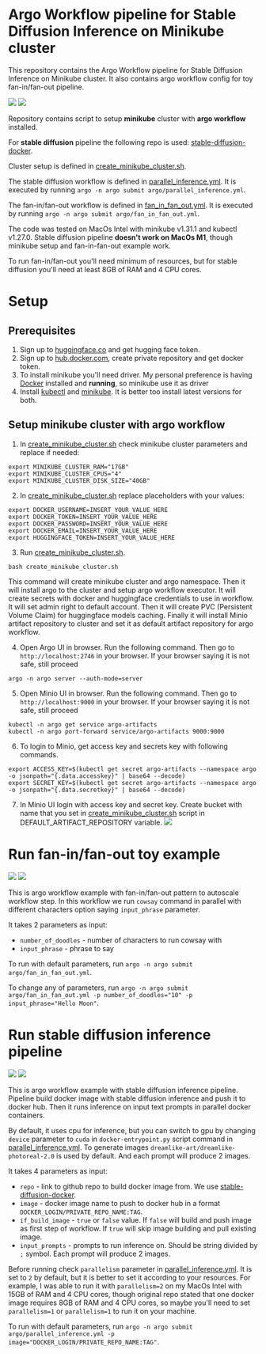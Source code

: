 # Argo Workflow pipeline for Stable Diffusion Inference on Minikube cluster

This repository contains the Argo Workflow pipeline for 
Stable Diffusion Inference on Minikube cluster. It also contains argo workflow config for toy fan-in/fan-out pipeline.

![](img/argo-workflow-stable-diffusion-schema.png)
![](img/stable-diffusion-tank.png)

Repository contains script to setup **minikube** cluster with **argo workflow** installed.

For **stable diffusion** pipeline the following repo is used: [stable-diffusion-docker](https://github.com/fboulnois/stable-diffusion-docker).

Cluster setup is defined in [create_minikube_cluster.sh](reate_minikube_cluster.sh).

The stable diffusion workflow is defined in [parallel_inference.yml](argo/parallel_inference.yml). 
It is executed by running `argo -n argo submit argo/parallel_inference.yml`. 

The fan-in/fan-out workflow is defined in [fan_in_fan_out.yml](argo/fan_in_fan_out.yml). 
It is executed by running `argo -n argo submit argo/fan_in_fan_out.yml`.

The code was tested on MacOs Intel with minikube v1.31.1 and kubectl v1.27.0.
Stable diffusion pipeline **doesn't work on MacOs M1**, though minikube setup and fan-in-fan-out example work.

To run fan-in/fan-out you'll need minimum of resources, but for stable diffusion you'll need at least 8GB of RAM and 4 CPU cores.

# Setup

## Prerequisites

1. Sign up to [huggingface.co](https://huggingface.co/) and get hugging face token.
2. Sign up to [hub.docker.com](https://hub.docker.com/), create private repository and get docker token.
3. To install minikube you'll need driver. My personal preference is having [Docker](https://www.docker.com/) installed and **running**, so minikube use it as driver
4. Install [kubectl](https://kubernetes.io/docs/tasks/tools/install-kubectl/) and [minikube](https://minikube.sigs.k8s.io/docs/start/). It is better too install latest versions for both.

## Setup minikube cluster with argo workflow

1. In [create_minikube_cluster.sh](create_minikube_cluster.sh) check minikube cluster parameters and replace if needed:
```
export MINIKUBE_CLUSTER_RAM="17GB"
export MINIKUBE_CLUSTER_CPUS="4"
export MINIKUBE_CLUSTER_DISK_SIZE="40GB"
```
2. In [create_minikube_cluster.sh](create_minikube_cluster.sh) replace placeholders with your values:
```
export DOCKER_USERNAME=INSERT_YOUR_VALUE_HERE
export DOCKER_TOKEN=INSERT_YOUR_VALUE_HERE
export DOCKER_PASSWORD=INSERT_YOUR_VALUE_HERE
export DOCKER_EMAIL=INSERT_YOUR_VALUE_HERE
export HUGGINGFACE_TOKEN=INSERT_YOUR_VALUE_HERE
```
3. Run [create_minikube_cluster.sh](create_minikube_cluster.sh). 
```
bash create_minikube_cluster.sh
```

This command will create minikube cluster and argo namespace. 
Then it will install argo to the cluster and setup argo workflow executor. 
It will create secrets with docker and huggingface credentials to use in workflow.
It will set admin right to default account. Then it will create PVC (Persistent Volume Claim) for huggingface models caching.
Finally it will install Minio artifact repository to cluster and set it as default artifact repository for argo workflow.

4. Open Argo UI in browser. Run the following command. Then go to `http://localhost:2746` in your browser. If your browser saying it is not safe, still proceed
```
argo -n argo server --auth-mode=server
```
5. Open Minio UI in browser. Run the following command. Then go to `http://localhost:9000` in your browser. If your browser saying it is not safe, still proceed
```
kubectl -n argo get service argo-artifacts 
kubectl -n argo port-forward service/argo-artifacts 9000:9000
```
6. To login to Minio, get access key and secrets key with following commands.
```
export ACCESS_KEY=$(kubectl get secret argo-artifacts --namespace argo -o jsonpath="{.data.accesskey}" | base64 --decode)
export SECRET_KEY=$(kubectl get secret argo-artifacts --namespace argo -o jsonpath="{.data.secretkey}" | base64 --decode)
```
7. In Minio UI login with access key and secret key. Create bucket with name that you set in [create_minikube_cluster.sh](create_minikube_cluster.sh) script in DEFAULT_ARTIFACT_REPOSITORY variable.
![](img/minio-interface.png)

# Run fan-in/fan-out toy example

![](img/argo-fan-in-fan-out.png)
![](img/fan-in-fan-out-output.png)

This is argo workflow example with fan-in/fan-out pattern to autoscale workflow step.
In this workflow we run `cowsay` command in parallel with different characters option saying `input_phrase` parameter. 

It takes 2 parameters as input:
- `number_of_doodles` - number of characters to run cowsay with
- `input_phrase` - phrase to say

To run with default parameters, run `argo -n argo submit argo/fan_in_fan_out.yml`.

To change any of parameters, run `argo -n argo submit argo/fan_in_fan_out.yml -p number_of_doodles="10" -p input_phrase="Hello Moon"`.

# Run stable diffusion inference pipeline

![](img/argo-stable-diffusion-pipeline.png)
![](img/stable-diffusion-cars.png)

This is argo workflow example with stable diffusion inference pipeline. Pipeline build docker image with stable diffusion inference and push it to docker hub.
Then it runs inference on input text prompts in parallel docker containers.

By default, it uses cpu for inference, but you can switch to gpu by changing `device` parameter to `cuda` in 
`docker-entrypoint.py` script command in [parallel_inference.yml](argo/parallel_inference.yml).
To generate images `dreamlike-art/dreamlike-photoreal-2.0` is used by default. And each prompt will produce 2 images.

It takes 4 parameters as input:
- `repo` - link to github repo to build docker image from. We use [stable-diffusion-docker](https://github.com/fboulnois/stable-diffusion-docker).
- `image` - docker image name to push to docker hub in a format `DOCKER_LOGIN/PRIVATE_REPO_NAME:TAG`.
- `if_build_image` - `true` or `false` value. If `false` will build and push image as first step of workflow. If `true` will skip image building and pull existing image.
- `input_prompts` - prompts to run inference on. Should be string divided by `;` symbol. Each prompt will produce 2 images.

Before running check `parallelism` parameter in [parallel_inference.yml](argo/parallel_inference.yml). It is set to `2` by default,
but it is better to set it according to your resources. For example, I was able to run it with `parallelism=2` on my MacOs Intel with 15GB of RAM and 4 CPU cores,
though original repo stated that one docker image requires 8GB of RAM and 4 CPU cores, so maybe you'll need to set `parallelism=1` or `parallelism=1` to run it on your machine.

To run with default parameters, run `argo -n argo submit argo/parallel_inference.yml -p image="DOCKER_LOGIN/PRIVATE_REPO_NAME:TAG"`.



